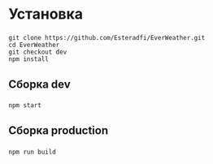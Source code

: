# Установка

### 
    git clone https://github.com/Esteradfi/EverWeather.git
    cd EverWeather
    git checkout dev
    npm install
    
## Сборка dev
### 
    npm start

## Сборка production 
### 
    npm run build
